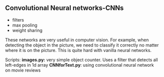 ## Convolutional Neural networks-CNNs

-  filters
-  max pooling 
-  weight sharing

These networks are very useful in computer vision. For example, when detecting the object in the picture, we need to classify it correctly no matter where it is on the picture. This is quite hard with vanilla neural networks. 

Scripts:
**images.py:** very simple object counter. Uses a filter that detects all left-edges in 1d array
**CNNforText.py**: using convolutional neural network on movie reviews
